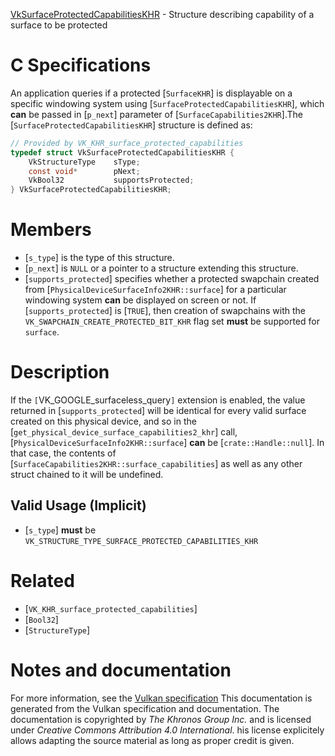 [VkSurfaceProtectedCapabilitiesKHR](https://www.khronos.org/registry/vulkan/specs/1.3-extensions/man/html/VkSurfaceProtectedCapabilitiesKHR.html) - Structure describing capability of a surface to be protected

# C Specifications
An application queries if a protected [`SurfaceKHR`] is displayable on a
specific windowing system using [`SurfaceProtectedCapabilitiesKHR`],
which  **can**  be passed in [`p_next`] parameter of
[`SurfaceCapabilities2KHR`].The [`SurfaceProtectedCapabilitiesKHR`] structure is defined as:
```c
// Provided by VK_KHR_surface_protected_capabilities
typedef struct VkSurfaceProtectedCapabilitiesKHR {
    VkStructureType    sType;
    const void*        pNext;
    VkBool32           supportsProtected;
} VkSurfaceProtectedCapabilitiesKHR;
```

# Members
- [`s_type`] is the type of this structure.
- [`p_next`] is `NULL` or a pointer to a structure extending this structure.
- [`supports_protected`] specifies whether a protected swapchain created from [`PhysicalDeviceSurfaceInfo2KHR::surface`] for a particular windowing system  **can**  be displayed on screen or not. If [`supports_protected`] is [`TRUE`], then creation of swapchains with the `VK_SWAPCHAIN_CREATE_PROTECTED_BIT_KHR` flag set  **must**  be supported for `surface`.

# Description
If the `[`VK_GOOGLE_surfaceless_query`]` extension is enabled, the value
returned in [`supports_protected`] will be identical for every valid
surface created on this physical device, and so in the
[`get_physical_device_surface_capabilities2_khr`] call,
[`PhysicalDeviceSurfaceInfo2KHR::surface`] **can**  be
[`crate::Handle::null`].
In that case, the contents of
[`SurfaceCapabilities2KHR::surface_capabilities`] as well as any
other struct chained to it will be undefined.
## Valid Usage (Implicit)
-  [`s_type`] **must**  be `VK_STRUCTURE_TYPE_SURFACE_PROTECTED_CAPABILITIES_KHR`

# Related
- [`VK_KHR_surface_protected_capabilities`]
- [`Bool32`]
- [`StructureType`]

# Notes and documentation
For more information, see the [Vulkan specification](https://www.khronos.org/registry/vulkan/specs/1.3-extensions/html/vkspec.html)
This documentation is generated from the Vulkan specification and documentation.
The documentation is copyrighted by *The Khronos Group Inc.* and is licensed under *Creative Commons Attribution 4.0 International*.
his license explicitely allows adapting the source material as long as proper credit is given.
        